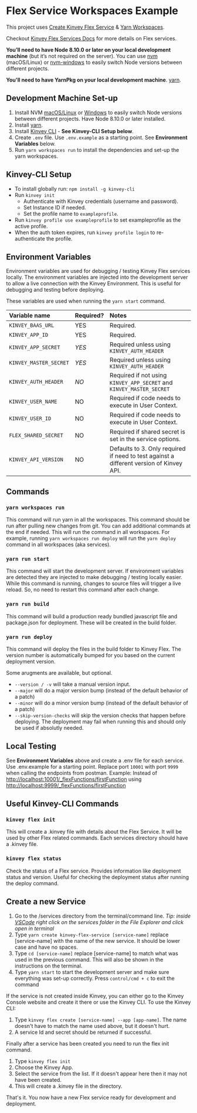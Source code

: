 # Flex Service Workspaces Example

This project uses [Create Kinvey Flex Service](https://github.com/dustintownsend/create-kinvey-flex-service) & [Yarn Workspaces](https://yarnpkg.com/lang/en/docs/workspaces/).

Checkout [Kinvey Flex Services Docs](https://devcenter.kinvey.com/nodejs/guides/flex-services) for more details on Flex services.

**You’ll need to have Node 8.10.0 or later on your local development machine** (but it’s not required on the server). You can use [nvm](https://github.com/creationix/nvm#installation) (macOS/Linux) or [nvm-windows](https://github.com/coreybutler/nvm-windows#node-version-manager-nvm-for-windows) to easily switch Node versions between different projects.

**You'll need to have YarnPkg on your local development machine**. [yarn](https://yarnpkg.com/en/docs/install).

## Development Machine Set-up

1. Install NVM [macOS/Linux](https://github.com/creationix/nvm#installation) or [Windows](https://github.com/coreybutler/nvm-windows#node-version-manager-nvm-for-windows) to easily switch Node versions between different projects. Have Node 8.10.0 or later installed.
2. Install [yarn](https://yarnpkg.com/en/docs/install).
3. Install [Kinvey CLI](https://github.com/Kinvey/kinvey-cli) - **See Kinvey-CLI Setup below**.
4. Create `.env` file. Use `.env.example` as a starting point. See **Environment Variables** below.
5. Run `yarn workspaces run` to install the dependencies and set-up the yarn workspaces.

## Kinvey-CLI Setup

- To install globally run: `npm install -g kinvey-cli`
- Run `kinvey init`
  - Authenticate with Kinvey credentials (username and password).
  - Set Instance ID if needed.
  - Set the profile name to `exampleprofile`.
- Run `kinvey profile use exampleprofile` to set exampleprofile as the active profile.
- When the auth token expires, run `kinvey profile login` to re-authenticate the profile.

## Environment Variables

Environment variables are used for debugging / testing Kinvey Flex services locally.
The environment variables are injected into the development server to allow a live connection
with the Kinvey Environment. This is useful for debugging and testing before deploying.

These variables are used when running the `yarn start` command.

| Variable name          | Required? | Notes     |
| :--------------------- | :-------- | :---------|
| `KINVEY_BAAS_URL`      | YES       | Required. |
| `KINVEY_APP_ID`        | YES       | Required. |
| `KINVEY_APP_SECRET`    | *YES*     | Required unless using `KINVEY_AUTH_HEADER` |
| `KINVEY_MASTER_SECRET` | *YES*     | Required unless using `KINVEY_AUTH_HEADER` |
| `KINVEY_AUTH_HEADER`   | *NO*      | Required if not using `KINVEY_APP_SECRET` and `KINVEY_MASTER_SECRET` |
| `KINVEY_USER_NAME`     | NO        | Required if code needs to execute in User Context. |
| `KINVEY_USER_ID`       | NO        | Required if code needs to execute in User Context. |
| `FLEX_SHARED_SECRET`   | NO        | Required if shared secret is set in the service options. |
| `KINVEY_API_VERSION`   | NO        | Defaults to 3. Only required if need to test against a different version of Kinvey API. |

## Commands

### `yarn workspaces run`

This command will run yarn in all the workspaces. This command should be run after pulling new changes from git.
You can add additional commands at the end if needed. This will run the command in all workspaces.
For example, running `yarn workspaces run deploy` will run the `yarn deploy` command in all workspaces (aka services).

### `yarn run start`

This command will start the development server. If environment variables are detected they are injected to make debugging / testing locally easier.
While this command is running, changes to source files will trigger a live reload. So, no need to restart this command after each change.

### `yarn run build`

This command will build a production ready bundled javascript file and package.json for deployment. These will be created in the build folder.

### `yarn run deploy`

This command will deploy the files in the build folder to Kinvey Flex. The version number is automatically bumped for you based on the current deployment version.

Some arugments are available, but optional.

- `--version / -v` will take a manual version input.
- `--major` will do a major version bump (instead of the default behavior of a patch)
- `--minor` will do a minor version bump (instead of the default behavior of a patch)
- `--skip-version-checks` will skip the version checks that happen before deploying. The deployment may fail when running this and should only be used if absolutly needed.

## Local Testing

See **Environment Variables** above and create a .env file for each service. Use .env.example for a starting point.
Replace port `10001` with port `9999` when calling the endpoints from postman.
Example: Instead of <http://localhost:10001/_flexFunctions/firstFunction> using <http://localhost:9999/_flexFunctions/firstFunction>

## Useful Kinvey-CLI Commands

### `kinvey flex init`

This will create a .kinvey file with details about the Flex Service. It will be used by other Flex related commands.
Each services directory should have a .kinvey file.

### `kinvey flex status`

Check the status of a Flex service. Provides information like deployment status and version.
Useful for checking the deployment status after running the deploy command.

## Create a new Service

1. Go to the /services directory from the terminal/command line. *Tip: inside [VSCode](https://code.visualstudio.com/) right click on the services folder in the File Explorer and click open in terminal*
2. Type `yarn create kinvey-flex-service [service-name]` replace [service-name] with the name of the new service. It should be lower case and have no spaces.
3. Type `cd [service-name]` replace [service-name] to match what was used in the previous command. This will also be shown in the instructions on the terminal.
4. Type `yarn start` to start the development server and make sure everything was set-up correctly. Press `control/cmd + c` to exit the command

If the service is not created inside Kinvey, you can either go to the Kinvey Console website and create it there or use the Kinvey CLI.
To use the Kinvey CLI:

1. Type `kinvey flex create [service-name] --app [app-name]`. The name doesn't have to match the name used above, but it doesn't hurt.
2. A service Id and secret should be returned if successful.

Finally after a service has been created you need to run the flex init command.

1. Type `kinvey flex init`
2. Choose the Kinvey App.
3. Select the service from the list. If it doesn't appear here then it may not have been created.
4. This will create a .kinvey file in the directory.

That's it. You now have a new Flex service ready for development and deployment.
